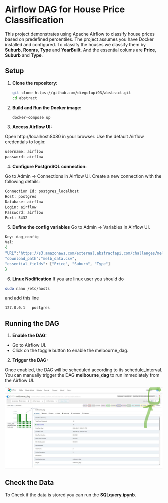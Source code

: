 # Airflow DAG for House Price Classification

This project demonstrates using Apache Airflow to classify house prices based on predefined percentiles. The project assumes you have Docker installed and configured.
To classify the houses we classify them by **Suburb**, **Rooms**, **Type** and **YearBuilt**. And the essential colums are 
**Price**, **Suburb** and **Type**.

## Setup

1. **Clone the repository:**

   ```bash
   git clone https://github.com/diegolupi93/abstract.git
   cd abstract
   ```

2. **Build and Run the Docker image:**

    ```bash
   docker-compose up
   ```

3. **Access Airflow UI:**

Open http://localhost:8080 in your browser. Use the default Airflow credentials  to login:
  ```bash
  username: airflow
  password: airflow
  ```

4. **Configure PostgreSQL connection:**

Go to Admin -> Connections in Airflow UI.
Create a new connection with the following details:
  ```bash
  Connection Id: postgres_localhost
  Host: postgres
  Database: airflow
  Login: airflow
  Password: airflow
  Port: 5432
  ```

5. **Define the config variables**
Go to Admin -> Variables in Airflow UI.
  ```bash
  Key: dag_config
  Val: 
  {
  "URL":"https://s3.amazonaws.com/external.abstractapi.com/challenges/melb_data.csv",
  "download_path":"melb_data.csv",
  "essential_fields": ["Price", "Suburb", "Type"]
  }
  ```

6. **Linux Nodification**
If you are linux user you should do
  ```bash
  sudo nano /etc/hosts
  ```
and add this line 
  ```bash
  127.0.0.1   postgres
  ```

## Running the DAG

1. **Enable the DAG:**

- Go to Airflow UI.
- Click on the toggle button to enable the melbourne_dag.

2. **Trigger the DAG:**

Once enabled, the DAG will be scheduled according to its schedule_interval.
You can manually trigger the DAG **melbourne_dag** to run immediately from the Airflow UI.

![alt text](constant/trigger.jpeg)

## Check the Data

To Check if the data is stored you can run the **SQLquery.ipynb**.